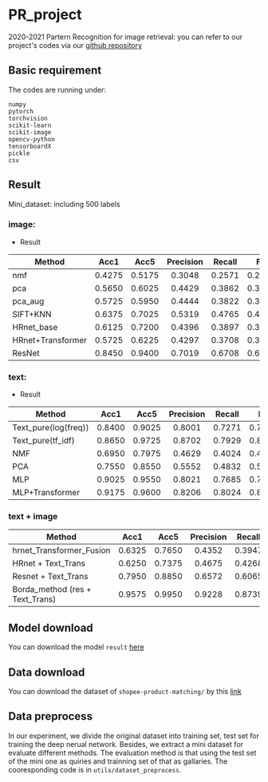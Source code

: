 # PR_project
2020-2021 Partern Recognition for image retrieval: you can refer to our project's codes via our [github repository](https://github.com/Yu-Yy/PR_project) 

## Basic requirement
The codes are running under:
```
numpy
pytorch
torchvision
scikit-learn
scikit-image
opencv-python
tensorboardX
pickle
csv
```

## Result
Mini_dataset: including 500 labels

### image:
- Result

| Method     | Acc1     | Acc5     | Precision     | Recall | F1 |
| ---------- | :-----------:  | :-----------: | :-----------: |:-----------: |:-----------: |
| nmf     | 0.4275    | 0.5175     | 0.3048 | 0.2571    |  0.2640    |
| pca     | 0.5650    | 0.6025     | 0.4429 | 0.3862    |  0.3930      |
| pca_aug     | 0.5725     | 0.5950     | 0.4444 | 0.3822 | 0.3970  |
| SIFT+KNN     | 0.6375    | 0.7025     | 0.5319 | 0.4765  | 0.4869  |
| HRnet_base     | 0.6125    | 0.7200     | 0.4396 | 0.3897  | 0.3987  |
| HRnet+Transformer     | 0.5725     | 0.6225     | 0.4297 | 0.3708  | 0.3858  |
| ResNet |  0.8450   |  0.9400   |  0.7019  | 0.6708  | 0.6726  |



### text:
- Result

| Method     | Acc1     | Acc5     | Precision    |  Recall   |  F1  |
| ---------- | :-----------:  | :-----------: | :-----------: | :-----------: | :-----------: |
| Text_pure(log(freq))     | 0.8400     | 0.9025     | 0.8001 | 0.7271 | 0.7502 |
| Text_pure(tf_idf)     | 0.8650     | 0.9725     | 0.8702 | 0.7929 | 0.8195 |
| NMF     | 0.6950    | 0.7975     | 0.4629  | 0.4024 | 0.4160 |
| PCA     | 0.7550    | 0.8550     | 0.5552  | 0.4832 | 0.5027 |
| MLP     | 0.9025     | 0.9550     | 0.8021 | 0.7685 | 0.7752 |
| MLP+Transformer     | 0.9175    | 0.9600     | 0.8206 | 0.8024 | 0.8044 |

### text + image

| Method     | Acc1     | Acc5     | Precision  |  Recall  | F1  |
| ---------- | :-----------:  | :-----------: | :-----------: | :-----------: | :-----------: |
| hrnet_Transformer_Fusion     | 0.6325     | 0.7650     | 0.4352 | 0.3947 | 0.3995 |
| HRnet + Text_Trans     | 0.6250  |   0.7375   | 0.4675 | 0.4268 | 0.4267 |
| Resnet + Text_Trans     |  0.7950   | 0.8850  | 0.6572 | 0.6065 | 0.6154 |
| Borda_method (res + Text_Trans)     | 0.9575     | 0.9950  | 0.9228 | 0.8739 | 0.8882  |


## Model download
You can download the model `result` [here](https://cloud.tsinghua.edu.cn/d/42a31128af9d401f8aa9/)

## Data download
You can download the dataset of `shopee-product-matching/` by this [link](https://cloud.tsinghua.edu.cn/f/5c7ba8c55e04478d86d9/) 

## Data preprocess
In our experiment, we divide the original dataset into training set, test set for training the deep nerual network. Besides, we 
extract a mini dataset for evaluate different methods. The evaluation method is that using the test set of the mini one as quiries and trainning set of that as gallaries.
The cooresponding code is in `utils/dataset_preprocess`.<br>
